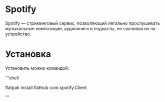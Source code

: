 # Spotify

Spotify — стриминговый сервис, позволяющий легально прослушивать музыкальные композиции, аудиокниги и подкасты, не скачивая их на устройство.

# Установка
Установить можно командой:

'''shell

flatpak install flathub com.spotify.Client

'''